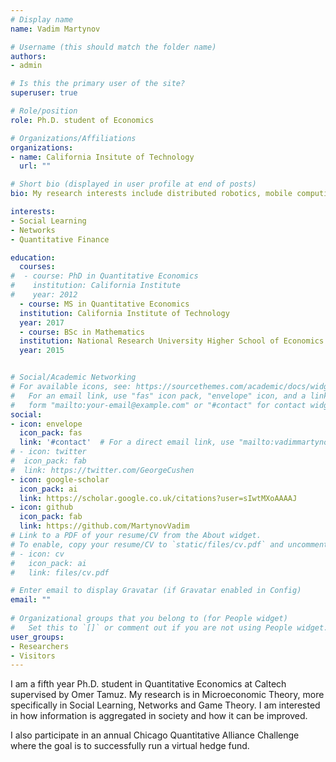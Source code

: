 ```yaml
---
# Display name
name: Vadim Martynov

# Username (this should match the folder name)
authors:
- admin

# Is this the primary user of the site?
superuser: true

# Role/position
role: Ph.D. student of Economics

# Organizations/Affiliations
organizations:
- name: California Insitute of Technology
  url: ""

# Short bio (displayed in user profile at end of posts)
bio: My research interests include distributed robotics, mobile computing and programmable matter.

interests:
- Social Learning
- Networks
- Quantitative Finance

education:
  courses:
#  - course: PhD in Quantitative Economics
#    institution: California Institute 
#    year: 2012
  - course: MS in Quantitative Economics
  institution: California Institute of Technology
  year: 2017
  - course: BSc in Mathematics
  institution: National Research University Higher School of Economics
  year: 2015


# Social/Academic Networking
# For available icons, see: https://sourcethemes.com/academic/docs/widgets/#icons
#   For an email link, use "fas" icon pack, "envelope" icon, and a link in the
#   form "mailto:your-email@example.com" or "#contact" for contact widget.
social:
- icon: envelope
  icon_pack: fas
  link: '#contact'  # For a direct email link, use "mailto:vadimmartynov57@gmail.com".
# - icon: twitter
#  icon_pack: fab
#  link: https://twitter.com/GeorgeCushen
- icon: google-scholar
  icon_pack: ai
  link: https://scholar.google.co.uk/citations?user=sIwtMXoAAAAJ
- icon: github
  icon_pack: fab
  link: https://github.com/MartynovVadim
# Link to a PDF of your resume/CV from the About widget.
# To enable, copy your resume/CV to `static/files/cv.pdf` and uncomment the lines below.  
# - icon: cv
#   icon_pack: ai
#   link: files/cv.pdf

# Enter email to display Gravatar (if Gravatar enabled in Config)
email: ""
  
# Organizational groups that you belong to (for People widget)
#   Set this to `[]` or comment out if you are not using People widget.  
user_groups:
- Researchers
- Visitors
---
```


I am a fifth year Ph.D. student in Quantitative Economics at Caltech supervised by Omer Tamuz. My research is in Microeconomic Theory, more specifically in Social Learning, Networks and Game Theory. I am interested in how information is aggregated in society and how it can be improved.

I also participate in an annual Chicago Quantitative Alliance Challenge where the goal is to successfully run a virtual hedge fund.
